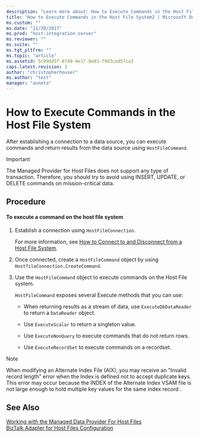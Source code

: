 ```yaml
---
description: "Learn more about: How to Execute Commands in the Host File System"
title: "How to Execute Commands in the Host File System2 | Microsoft Docs"
ms.custom: ""
ms.date: "11/30/2017"
ms.prod: "host-integration-server"
ms.reviewer: ""
ms.suite: ""
ms.tgt_pltfrm: ""
ms.topic: "article"
ms.assetid: 5c09dd5f-8749-4e17-8e03-f9d3ced57ca3
caps.latest.revision: 3
author: "christopherhouser"
ms.author: "test"
manager: "anneta"
---
```

# How to Execute Commands in the Host File System
After establishing a connection to a data source, you can execute commands and return results from the data source using `HostFileCommand`.  
  
> [!IMPORTANT]
>  The Managed Provider for Host Files does not support any type of transaction. Therefore, you should try to avoid using INSERT, UPDATE, or DELETE commands on mission-critical data.  
  
## Procedure  
  
#### To execute a command on the host file system  
  
1.  Establish a connection using `HostFileConnection`.  
  
     For more information, see [How to Connect to and Disconnect from a Host File System](../core/how-to-connect-to-and-disconnect-from-a-host-file-system2.md).  
  
2.  Once connected, create a `HostFileCommand` object by using `HostfileConnection.CreateCommand`.  
  
3.  Use the `HostFileCommand` object to execute commands on the Host File system.  
  
     `HostFileCommand` exposes several Execute methods that you can use:  
  
    -   When returning results as a stream of data, use `ExecuteDbDataReader` to return a `DataReader` object.  
  
    -   Use `ExecuteScalar` to return a singleton value.  
  
    -   Use `ExecuteNonQuery` to execute commands that do not return rows.  
  
    -   Use `ExecuteRecordSet` to execute commands on a recordset.  
  
> [!NOTE]
>  When modifying an Alternate Index File (AIX), you may receive an "Invalid record length" error when the Index is defined not to accept duplicate keys. This error may occur because the INDEX of the Alternate Index VSAM file is not large enough to hold multiple key values for the same index record .  
  
## See Also  
 [Working with the Managed Data Provider For Host Files](../core/working-with-the-managed-data-provider-for-host-files1.md)   
 [BizTalk Adapter for Host Files Configuration](./biztalk-adapter-for-host-files-configuration1.md)
